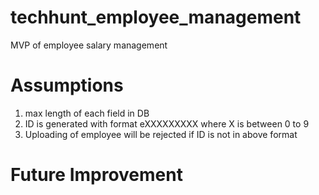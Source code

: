 # techhunt_employee_management
MVP of employee salary management

# Assumptions
1) max length of each field in DB
2) ID is generated with format eXXXXXXXXX where X is between 0 to 9
3) Uploading of employee will be rejected if ID is not in above format

# Future Improvement

